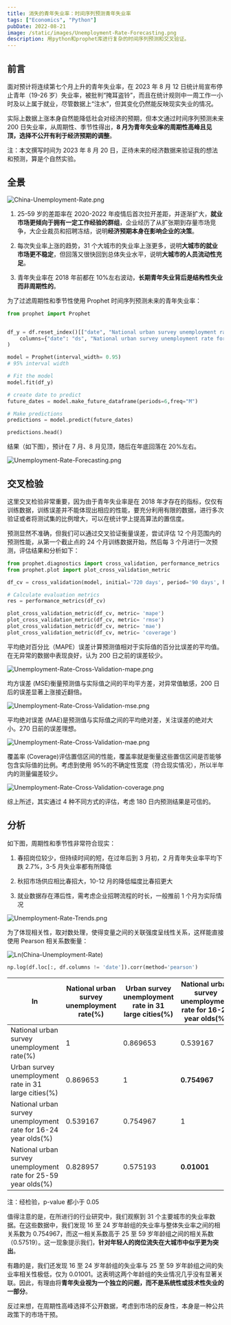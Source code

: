 ```yaml
---
title: 消失的青年失业率：时间序列预测青年失业率
tags: ["Economics", "Python"]
pubDate: 2022-08-21
image: /static/images/Unemployment-Rate-Forecasting.png
description: 用python和prophet库进行复杂的时间序列预测和交叉验证。
---
```


## 前言

面对预计将连续第七个月上升的青年失业率，在 2023 年 8 月 12 日统计局宣布停止青年（19-26 岁）失业率，被批判“掩耳盗铃”，而且在统计规则中一周工作一小时及以上属于就业，尽管数据上“注水”，但其变化仍然能反映现实失业的情况。

实际上数据上涨本身自然能降低社会对经济的预期，但本文通过时间序列预测未来 200 日失业率，从周期性、季节性得出，**8 月为青年失业率的周期性高峰且见顶，选择不公开有利于经济预期的调整**。

注：本文撰写时间为 2023 年 8 月 20 日，正待未来的经济数据来验证我的想法和预测，算是个自然实验。

## 全景

![China-Unemployment-Rate.png](/static/images/China-Unemployment-Rate.png)

1. 25-59 岁的差距率在 2020-2022 年疫情后首次拉开差距，并逐渐扩大，**就业市场更倾向于拥有一定工作经验的群组**，企业经历了从扩张期到存量市场竞争，大企业裁员和招聘冻结，说明**经济预期本身在影响企业的决策**。

2. 每次失业率上涨的趋势，31 个大城市的失业率上涨更多，说明**大城市的就业市场更不稳定**，但回落又很快回到总体失业水平，说明**大城市的人员流动性充足**。

3. 青年失业率在 2018 年前都在 10%左右波动，**长期青年失业背后是结构性失业而非周期性的**。

为了过滤周期性和季节性使用 Prophet 时间序列预测未来的青年失业率：

```py
from prophet import Prophet


df_y = df.reset_index()[["date", "National urban survey unemployment rate for 16-24 year olds(%)"]].rename(
    columns={"date": "ds", "National urban survey unemployment rate for 16-24 year olds(%)": "y"}
)

model = Prophet(interval_width= 0.95)
# 95% interval width

# Fit the model
model.fit(df_y)

# create date to predict
future_dates = model.make_future_dataframe(periods=6,freq="M")

# Make predictions
predictions = model.predict(future_dates)

predictions.head()
```

结果（如下图），预计在 7 月、8 月见顶，随后在年底回落在 20%左右。

![Unemployment-Rate-Forecasting.png](/static/images/Unemployment-Rate-Forecasting.png)

## 交叉检验

这里交叉检验非常重要，因为由于青年失业率是在 2018 年才存在的指标，仅仅有训练数据，训练误差并不能体现出相应的性能，要充分利用有限的数据，进行多次验证或者将测试集的比例增大，可以在统计学上提高算法的置信度。

预测显然不准确，但我们可以通过交叉验证衡量误差，尝试评估 12 个月范围内的预测性能，从第一个截止点的 24 个月训练数据开始，然后每 3 个月进行一次预测，评估结果和分析如下：

```py
from prophet.diagnostics import cross_validation, performance_metrics
from prophet.plot import plot_cross_validation_metric

df_cv = cross_validation(model, initial='720 days', period='90 days', horizon = '365.25 days')

# Calculate evaluation metrics
res = performance_metrics(df_cv)

plot_cross_validation_metric(df_cv, metric= 'mape')
plot_cross_validation_metric(df_cv, metric= 'rmse')
plot_cross_validation_metric(df_cv, metric= 'mae')
plot_cross_validation_metric(df_cv, metric= 'coverage')
```

平均绝对百分比（MAPE）误差计算预测值相对于实际值的百分比误差的平均值。在无异常的数据中表现良好，认为 200 日之前的误差较少。

![Unemployment-Rate-Cross-Validation-mape.png](/static/images/Unemployment-Rate-Cross-Validation-mape.png)

均方误差 (MSE)衡量预测值与实际值之间的平均平方差，对异常值敏感，200 日后的误差显著上涨接近翻倍。

![Unemployment-Rate-Cross-Validation-mse.png](/static/images/Unemployment-Rate-Cross-Validation-mse.png)

平均绝对误差 (MAE)是预测值与实际值之间的平均绝对差，关注误差的绝对大小。270 日前的误差理想。

![Unemployment-Rate-Cross-Validation-mae.png](/static/images/Unemployment-Rate-Cross-Validation-mae.png)

覆盖率 (Coverage)评估置信区间的性能，覆盖率就是衡量这些置信区间是否能够包含实际值的比例。考虑到使用 95%的不确定性宽度（符合现实情况），所以半年内的测量偏差较少。

![Unemployment-Rate-Cross-Validation-coverage.png](/static/images/Unemployment-Rate-Cross-Validation-coverage.png)

综上所述，其实通过 4 种不同方式的评估，考虑 180 日内预测结果是可信的。

## 分析

如下图，周期性和季节性非常符合现实：

1. 春招岗位较少，但持续时间的短，在过年后到 3 月初，2 月青年失业率平均下跌 2.7%，3-5 月失业率都有所降低

2. 秋招市场供应相比春招大，10-12 月的降低幅度比春招更大

3. 就业数据存在滞后性，需考虑企业招聘流程的时长，一般推前 1 个月为实际情况

![Unemployment-Rate-Trends.png](/static/images/Unemployment-Rate-Trends.png)

为了体现相关性，取对数处理，使得变量之间的关联强度呈线性关系，这样能直接使用 Pearson 相关系数衡量：

![Ln(China-Unemployment-Rate)](/static/images/LN-China-Unemployment-Rate.png)

```py
np.log(df.loc[:, df.columns != 'date']).corr(method='pearson')
```

| ln                                                             | National urban survey unemployment rate(%) | Urban survey unemployment rate in 31 large cities(%) | National urban survey unemployment rate for 16-24 year olds(%) | National urban survey unemployment rate for 25-59 year olds(%) |
| -------------------------------------------------------------- | ------------------------------------------ | ---------------------------------------------------- | -------------------------------------------------------------- | -------------------------------------------------------------- |
| National urban survey unemployment rate(%)                     | 1                                          | 0.869653                                             | 0.539167                                                       | 0.828957                                                       |
| Urban survey unemployment rate in 31 large cities(%)           | 0.869653                                   | 1                                                    | **0.754967**                                                   | **0.575193**                                                   |
| National urban survey unemployment rate for 16-24 year olds(%) | 0.539167                                   | 0.754967                                             | 1                                                              | 0.01001                                                        |
| National urban survey unemployment rate for 25-59 year olds(%) | 0.828957                                   | 0.575193                                             | **0.01001**                                                    | 1                                                              |

注：经检验，p-value 都小于 0.05

值得注意的是，在所进行的行业研究中，我们观察到 31 个主要城市的失业率数据。在这些数据中，我们发现 16 至 24 岁年龄组的失业率与整体失业率之间的相关系数为 0.754967，而这一相关系数高于 25 至 59 岁年龄组之间的相关系数（0.57519）。这一现象提示我们，**针对年轻人的岗位流失在大城市中似乎更为突出**。

有趣的是，我们还发现 16 至 24 岁年龄组的失业率与 25 至 59 岁年龄组之间的失业率相关性极低，仅为 0.01001。这表明这两个年龄组的失业情况几乎没有显著关联。因此，有理由将**青年失业视为一个独立的问题，而不是系统性或技术性失业的一部分**。

反过来想，在周期性高峰选择不公开数据，考虑到市场的反身性，本身是一种公共政策下的市场干预。
